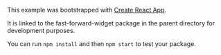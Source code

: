 This example was bootstrapped with [Create React App](https://github.com/facebook/create-react-app).

It is linked to the fast-forward-widget package in the parent directory for development purposes.

You can run `npm install` and then `npm start` to test your package.
